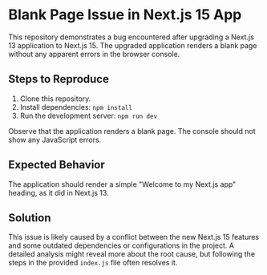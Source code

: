 # Blank Page Issue in Next.js 15 App

This repository demonstrates a bug encountered after upgrading a Next.js 13 application to Next.js 15. The upgraded application renders a blank page without any apparent errors in the browser console.

## Steps to Reproduce

1. Clone this repository.
2. Install dependencies: `npm install`
3. Run the development server: `npm run dev`

Observe that the application renders a blank page.  The console should not show any JavaScript errors.

## Expected Behavior

The application should render a simple "Welcome to my Next.js app" heading, as it did in Next.js 13.

## Solution

This issue is likely caused by a conflict between the new Next.js 15 features and some outdated dependencies or configurations in the project. A detailed analysis might reveal more about the root cause, but following the steps in the provided `index.js` file often resolves it. 